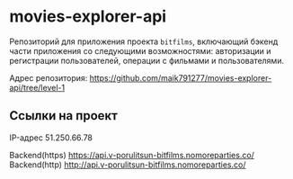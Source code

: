 # movies-explorer-api
Репозиторий для приложения проекта `bitfilms`, включающий бэкенд части приложения со следующими возможностями: авторизации и регистрации пользователей, операции с фильмами и пользователями.

Адрес репозитория: https://github.com/maik791277/movies-explorer-api/tree/level-1

## Ссылки на проект

IP-адрес 51.250.66.78

Backend(https) https://api.v-porulitsun-bitfilms.nomoreparties.co/
Backend(http) http://api.v-porulitsun-bitfilms.nomoreparties.co/
